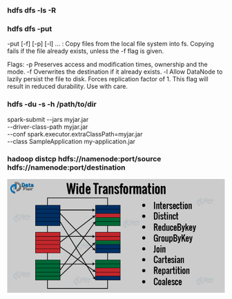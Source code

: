 
### hdfs dfs -ls -R

### hdfs dfs -put <source> <destination>


-put [-f] [-p] [-l] <localsrc> … <dst> :
Copy files from the local file system into fs. Copying fails if the file already
exists, unless the -f flag is given.

Flags:
-p  Preserves access and modification times, ownership and the mode.
-f  Overwrites the destination if it already exists.
-l  Allow DataNode to lazily persist the file to disk. Forces
         replication factor of 1. This flag will result in reduced
         durability. Use with care.


### hdfs -du -s -h /path/to/dir


spark-submit --jars myjar.jar \
--driver-class-path myjar.jar \
--conf spark.executor.extraClassPath=myjar.jar \
--class SampleApplication my-application.jar


### hadoop distcp hdfs://namenode:port/source hdfs://namenode:port/destination
![](../images/spark-wide-transformation-1.jpg)